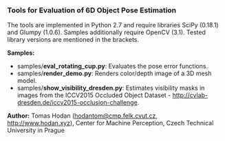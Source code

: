 ### Tools for Evaluation of 6D Object Pose Estimation

The tools are implemented in Python 2.7 and require libraries SciPy (0.18.1) and Glumpy (1.0.6). Samples additionally require OpenCV (3.1). Tested library versions are mentioned in the brackets.

**Samples:**

- samples/**eval_rotating_cup.py**: Evaluates the pose error functions.
- samples/**render_demo.py**: Renders color/depth image of a 3D mesh model.
- samples/**show_visibility_dresden.py**: Estimates visibility masks in images from the ICCV2015 Occluded Object Dataset - http://cvlab-dresden.de/iccv2015-occlusion-challenge.

**Author:** Tomas Hodan (hodantom@cmp.felk.cvut.cz, http://www.hodan.xyz), Center for Machine Perception, Czech Technical University in Prague
